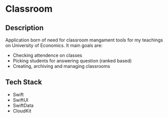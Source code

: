 # Classroom

## Description

Application born of need for classroom mangament tools for my teachings on University of Economics. It main goals are:

- Checking attendence on classes
- Picking students for answering question (ranked based)
- Creating, archiving and managing classrooms

## Tech Stack 

- Swift
- SwiftUI
- SwiftData
- CloudKit

